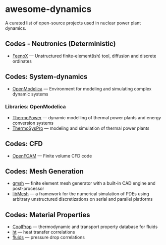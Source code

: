 # awesome-dynamics

A curated list of open-source projects used in nuclear power plant dynamics.

## Codes - Neutronics (Deterministic)
- [FeenoX](https://www.seamplex.com/feenox) — Unstructured finite-element(ish) tool, diffusion and discrete ordinates

## Codes: System-dynamics
- [OpenModelica](https://github.com/OpenModelica/OpenModelica/) — Environment for modeling and simulating complex dynamic systems

### Libraries: OpenModelica
- [ThermoPower](https://github.com/casella/ThermoPower) — dynamic modelling of thermal power plants and energy conversion systems
- [ ThermoSysPro](https://github.com/ThermoSysPro/ThermoSysPro) — modeling and simulation of thermal power plants

## Codes: CFD
- [OpenFOAM](https://www.openfoam.com/) — Finite volume CFD code

## Codes: Mesh Generation
- [gmsh](https://gitlab.onelab.info/gmsh/gmsh.git) — finite element mesh generator with a built-in CAD engine and post-processor
- [libMesh](https://github.com/libMesh) —  a framework for the numerical simulation of PDEs using arbitrary unstructured discretizations on serial and parallel platforms

## Codes: Material Properties
- [CoolProp](http://coolprop.org/) — thermodynamic and transport property database for fluids
- [ht](https://github.com/CalebBell/ht) — heat transfer correlations
- [fluids](https://github.com/CalebBell/fluids) — pressure drop correlations
